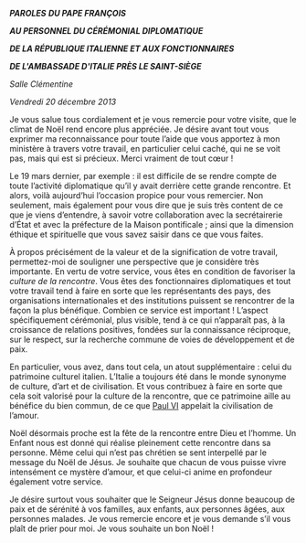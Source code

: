***PAROLES*** ***DU PAPE FRANÇOIS***

***AU PERSONNEL DU CÉRÉMONIAL DIPLOMATIQUE***

***DE LA RÉPUBLIQUE ITALIENNE ET AUX FONCTIONNAIRES***

***DE L'AMBASSADE D'ITALIE PRÈS LE SAINT-SIÈGE***

*Salle Clémentine*

*Vendredi 20 décembre 2013*

Je vous salue tous cordialement et je vous remercie pour votre visite, que le climat de Noël rend encore plus appréciée. Je désire avant tout vous exprimer ma reconnaissance pour toute l’aide que vous apportez à mon ministère à travers votre travail, en particulier celui caché, qui ne se voit pas, mais qui est si précieux. Merci vraiment de tout cœur !

Le 19 mars dernier, par exemple : il est difficile de se rendre compte de toute l’activité diplomatique qu’il y avait derrière cette grande rencontre. Et alors, voilà aujourd’hui l’occasion propice pour vous remercier. Non seulement, mais également pour vous dire que je suis très content de ce que je viens d’entendre, à savoir votre collaboration avec la secrétairerie d’État et avec la préfecture de la Maison pontificale ; ainsi que la dimension éthique et spirituelle que vous savez saisir dans ce que vous faites.

À propos précisément de la valeur et de la signification de votre travail, permettez-moi de souligner une perspective que je considère très importante. En vertu de votre service, vous êtes en condition de favoriser la *culture de la rencontre*. Vous êtes des fonctionnaires diplomatiques et tout votre travail tend à faire en sorte que les représentants des pays, des organisations internationales et des institutions puissent se rencontrer de la façon la plus bénéfique. Combien ce service est important ! L’aspect spécifiquement cérémonial, plus visible, tend à ce qui n’apparaît pas, à la croissance de relations positives, fondées sur la connaissance réciproque, sur le respect, sur la recherche commune de voies de développement et de paix.

En particulier, vous avez, dans tout cela, un atout supplémentaire : celui du patrimoine culturel italien. L’Italie a toujours été dans le monde synonyme de culture, d’art et de civilisation. Et vous contribuez à faire en sorte que cela soit valorisé pour la culture de la rencontre, que ce patrimoine aille au bénéfice du bien commun, de ce que [Paul VI](http://www.vatican.va/holy_father/paul_vi/index_fr.htm) appelait la civilisation de l’amour.

Noël désormais proche est la fête de la rencontre entre Dieu et l’homme. Un Enfant nous est donné qui réalise pleinement cette rencontre dans sa personne. Même celui qui n’est pas chrétien se sent interpellé par le message du Noël de Jésus. Je souhaite que chacun de vous puisse vivre intensément ce mystère d’amour, et que celui-ci anime en profondeur également votre service.

Je désire surtout vous souhaiter que le Seigneur Jésus donne beaucoup de paix et de sérénité à vos familles, aux enfants, aux personnes âgées, aux personnes malades. Je vous remercie encore et je vous demande s’il vous plaît de prier pour moi. Je vous souhaite un bon Noël !